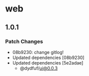 # web

## 1.0.1

### Patch Changes

- 08b9230: change gitlog!
- Updated dependencies [08b9230]
- Updated dependencies [5e2adae]
  - @dydfuf/ui@0.0.3
